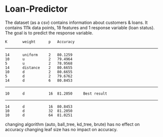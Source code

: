# Loan-Predictor

The dataset (as a csv) contains information about customers & loans. It contains 111k data points, 18 features and 1 response variable (loan
status). The goal is to predict the response variable.


    K       weight      p   Accuracy
___________________________________________
    14      uniform     2   80.1259
    10      u           2   79.4964
    5       u           2   78.9568
    14      distance    2   80.6655
    10      d           2   80.6655
    5       d           2   79.6762
    14      d           6   80.8453
________________________________________________
    10      d           16  81.2050     Best result
------------------------------------------------
    14      d           16  80.8453
    10      d           32  81.2050
    10      d           64  81.0251


changing algorithm (auto, ball_tree, kd_tree, brute) has no effect on accuracy
changing leaf size has no impact on accuracy.

